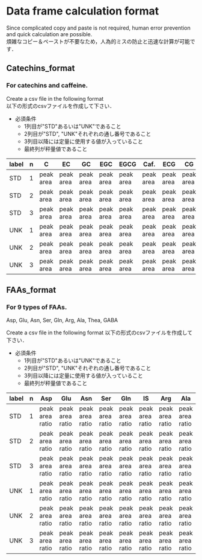 # Data frame calculation format

Since complicated copy and paste is not required, human error prevention and quick calculation are possible.  
煩雑なコピー＆ペーストが不要なため，人為的ミスの防止と迅速な計算が可能です．  

## Catechins_format
### For catechins and caffeine.

Create a csv file in the following format  
以下の形式のcsvファイルを作成して下さい．  

- 必須条件
  - 1列目が"STD"あるいは"UNK"であること  
  - 2列目が"STD", "UNK"それぞれの通し番号であること
  - 3列目以降には定量に使用する値が入っていること
  - 最終列が秤量値であること


| label | n | C         | EC        | GC        | EGC       | EGCG      | Caf.      | ECG       | CG        | DW           |
|-------|---|-----------|-----------|-----------|-----------|-----------|-----------|-----------|-----------|--------------|
| STD   | 1 | peak area | peak area | peak area | peak area | peak area | peak area | peak area | peak area |              |
| STD   | 2 | peak area | peak area | peak area | peak area | peak area | peak area | peak area | peak area |              |
| STD   | 3 | peak area | peak area | peak area | peak area | peak area | peak area | peak area | peak area |              |
| UNK   | 1 | peak area | peak area | peak area | peak area | peak area | peak area | peak area | peak area | start weight |
| UNK   | 2 | peak area | peak area | peak area | peak area | peak area | peak area | peak area | peak area | start weight |
| UNK   | 3 | peak area | peak area | peak area | peak area | peak area | peak area | peak area | peak area | start weight |

## FAAs_format
### For 9 types of FAAs.  
Asp, Glu, Asn, Ser, Gln, Arg, Ala, Thea, GABA

Create a csv file in the following format
以下の形式のcsvファイルを作成して下さい．  

- 必須条件
  - 1列目が"STD"あるいは"UNK"であること  
  - 2列目が"STD", "UNK"それぞれの通し番号であること
  - 3列目以降には定量に使用する値が入っていること
  - 最終列が秤量値であること

| label | n | Asp             | Glu             | Asn             | Ser             | Gln             | IS              | Arg             | Ala             | Thea            | GABA            | DW           |
|-------|---|-----------------|-----------------|-----------------|-----------------|-----------------|-----------------|-----------------|-----------------|-----------------|-----------------|--------------|
| STD   | 1 | peak area ratio | peak area ratio | peak area ratio | peak area ratio | peak area ratio | peak area ratio | peak area ratio | peak area ratio | peak area ratio | peak area ratio |              |
| STD   | 2 | peak area ratio | peak area ratio | peak area ratio | peak area ratio | peak area ratio | peak area ratio | peak area ratio | peak area ratio | peak area ratio | peak area ratio |              |
| STD   | 3 | peak area ratio | peak area ratio | peak area ratio | peak area ratio | peak area ratio | peak area ratio | peak area ratio | peak area ratio | peak area ratio | peak area ratio |              |
| UNK   | 1 | peak area ratio | peak area ratio | peak area ratio | peak area ratio | peak area ratio | peak area ratio | peak area ratio | peak area ratio | peak area ratio | peak area ratio | start weight |
| UNK   | 2 | peak area ratio | peak area ratio | peak area ratio | peak area ratio | peak area ratio | peak area ratio | peak area ratio | peak area ratio | peak area ratio | peak area ratio | start weight |
| UNK   | 3 | peak area ratio | peak area ratio | peak area ratio | peak area ratio | peak area ratio | peak area ratio | peak area ratio | peak area ratio | peak area ratio | peak area ratio | start weight |